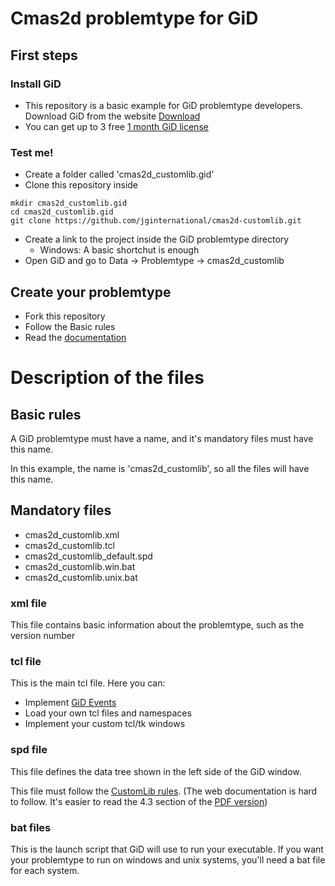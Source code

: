 # Cmas2d problemtype for GiD

## First steps
### Install GiD
* This repository is a basic example for GiD problemtype developers. Download GiD from the website [Download](http://www.gidhome.com/download/)
* You can get up to 3 free [1 month GiD license](http://www.gidhome.com/purchase/passwords/?Licencetype=1&Periodtime=1)

### Test me!
* Create a folder called 'cmas2d_customlib.gid'
* Clone this repository inside
```
mkdir cmas2d_customlib.gid
cd cmas2d_customlib.gid
git clone https://github.com/jginternational/cmas2d-customlib.git
```
* Create a link to the project inside the GiD problemtype directory
    * Windows: A basic shortchut is enough
* Open GiD and go to Data -> Problemtype -> cmas2d_customlib

## Create your problemtype
* Fork this repository
* Follow the Basic rules
* Read the [documentation](http://www.gidhome.com/documents/customizationmanual/PROBLEMTYPE%20SYSTEM)

# Description of the files

## Basic rules
A GiD problemtype must have a name, and it's mandatory files must have this name.

In this example, the name is 'cmas2d_customlib', so all the files will have this name.

## Mandatory files
* cmas2d_customlib.xml
* cmas2d_customlib.tcl
* cmas2d_customlib_default.spd
* cmas2d_customlib.win.bat
* cmas2d_customlib.unix.bat

### xml file
This file contains basic information about the problemtype, such as the version number

### tcl file
This is the main tcl file. Here you can:
* Implement [GiD Events](http://www.gidhome.com/documents/customizationmanual/TCL+AND+TK+EXTENSION/Event+procedures)
* Load your own tcl files and namespaces
* Implement your custom tcl/tk windows

### spd file
This file defines the data tree shown in the left side of the GiD window.

This file must follow the [CustomLib rules](http://www.gidhome.com/documents/customizationmanual/PROBLEMTYPE+SYSTEM/Data+tree+fields). (The web documentation is hard to follow. It's easier to read the 4.3 section of the [PDF version](https://web.cimne.upc.edu/users/fjgarate/downloads/GiD_13_Customization_Manual.pdf#page=12))

### bat files
This is the launch script that GiD will use to run your executable.
If you want your problemtype to run on windows and unix systems, you'll need a bat file for each system.
